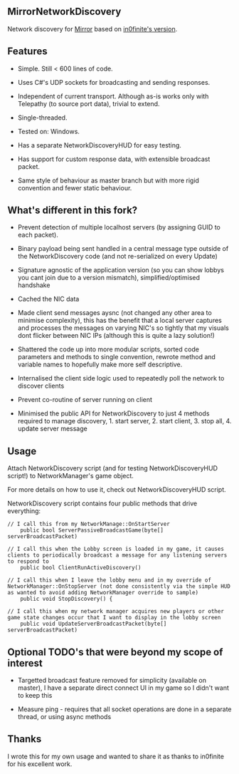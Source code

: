 
## MirrorNetworkDiscovery

Network discovery for [Mirror](https://github.com/vis2k/Mirror) based on [in0finite's version](https://github.com/in0finite/MirrorNetworkDiscovery).

## Features

- Simple. Still < 600 lines of code.

- Uses C#'s UDP sockets for broadcasting and sending responses.

- Independent of current transport. Although as-is works only with Telepathy (to source port data), trivial to extend.

- Single-threaded.

- Tested on: Windows.

- Has a separate NetworkDiscoveryHUD for easy testing.

- Has support for custom response data, with extensible broadcast packet.

- Same style of behaviour as master branch but with more rigid convention and fewer static behaviour.

## What's different in this fork?

- Prevent detection of multiple localhost servers (by assigning GUID to each packet).

- Binary payload being sent handled in a central message type outside of the NetworkDiscovery code (and not re-serialized on every Update)

- Signature agnostic of the application version (so you can show lobbys you cant join due to a version mismatch), simplified/optimised handshake

- Cached the NIC data

- Made client send messages aysnc (not changed any other area to minimise complexity), this has the benefit that a local server captures and processes the messages on varying NIC's so tightly that my visuals dont flicker between NIC IPs (although this is quite a lazy solution!)

- Shattered the code up into more modular scripts, sorted code parameters and methods to single convention, rewrote method and variable names to hopefully make more self descriptive.

- Internalised the client side logic used to repeatedly poll the network to discover clients

- Prevent co-routine of server running on client

- Minimised the public API for NetworkDiscovery to just 4 methods required to manage discovery, 1. start server, 2. start client, 3. stop all, 4. update server message

## Usage

Attach NetworkDiscovery script (and for testing NetworkDiscoveryHUD script!) to NetworkManager's game object.

For more details on how to use it, check out NetworkDiscoveryHUD script.

NetworkDiscovery script contains four public methods that drive everything:
        
	// I call this from my NetworkManage::OnStartServer
        public bool ServerPassiveBroadcastGame(byte[] serverBroadcastPacket)
		
	// I call this when the Lobby screen is loaded in my game, it causes clients to periodically broadcast a message for any listening servers to respond to
        public bool ClientRunActiveDiscovery()
		
	// I call this when I leave the lobby menu and in my override of NetworkManager::OnStopServer (not done consistently via the simple HUD as wanted to avoid adding NetworkManager override to sample)
        public void StopDiscovery() {

    // I call this when my network manager acquires new players or other game state changes occur that I want to display in the lobby screen
        public void UpdateServerBroadcastPacket(byte[] serverBroadcastPacket)

## Optional TODO's that were beyond my scope of interest

- Targetted broadcast feature removed for simplicity (available on master), I have a separate direct connect UI in my game so I didn't want to keep this

- Measure ping - requires that all socket operations are done in a separate thread, or using async methods

## Thanks

I wrote this for my own usage and wanted to share it as thanks to in0finite for his excellent work.
